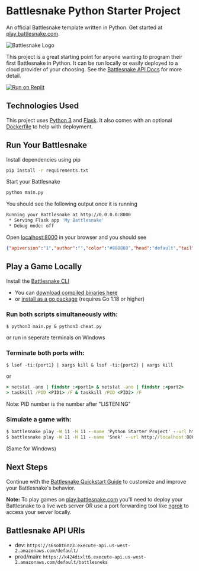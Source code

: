 # Battlesnake Python Starter Project

An official Battlesnake template written in Python. Get started at [play.battlesnake.com](https://play.battlesnake.com).

![Battlesnake Logo](https://media.battlesnake.com/social/StarterSnakeGitHubRepos_Python.png)

This project is a great starting point for anyone wanting to program their first Battlesnake in Python. It can be run locally or easily deployed to a cloud provider of your choosing. See the [Battlesnake API Docs](https://docs.battlesnake.com/api) for more detail. 

[![Run on Replit](https://repl.it/badge/github/BattlesnakeOfficial/starter-snake-python)](https://replit.com/@Battlesnake/starter-snake-python)

## Technologies Used

This project uses [Python 3](https://www.python.org/) and [Flask](https://flask.palletsprojects.com/). It also comes with an optional [Dockerfile](https://docs.docker.com/engine/reference/builder/) to help with deployment.

## Run Your Battlesnake

Install dependencies using pip

```sh
pip install -r requirements.txt
```

Start your Battlesnake

```sh
python main.py
```

You should see the following output once it is running

```sh
Running your Battlesnake at http://0.0.0.0:8000
 * Serving Flask app 'My Battlesnake'
 * Debug mode: off
```

Open [localhost:8000](http://localhost:8000) in your browser and you should see

```json
{"apiversion":"1","author":"","color":"#888888","head":"default","tail":"default"}
```

## Play a Game Locally

Install the [Battlesnake CLI](https://github.com/BattlesnakeOfficial/rules/tree/main/cli)
* You can [download compiled binaries here](https://github.com/BattlesnakeOfficial/rules/releases)
* or [install as a go package](https://github.com/BattlesnakeOfficial/rules/tree/main/cli#installation) (requires Go 1.18 or higher)

### Run both scripts simultaneously with:
```console
$ python3 main.py & python3 cheat.py
```
or run in seperate terminals on Windows

### Terminate both ports with:
```console
$ lsof -ti:{port1} | xargs kill & lsof -ti:{port2} | xargs kill
```
or
```cmd
> netstat -ano | findstr :<port1> & netstat -ano | findstr :<port2>
> taskkill /PID <PID1> /F & taskkill /PID <PID2> /F
```
Note: PID number is the number after "LISTENING"

### Simulate a game with:
```cmd
$ battlesnake play -W 11 -H 11 --name 'Python Starter Project' --url http://localhost:8000 -g solo --browser
$ battlesnake play -W 11 -H 11 --name 'Snek' --url http://localhost:8000 --name 'Dummy' --url http://localhost:8001 -g classic --browser
```
(Same for Windows)


## Next Steps

Continue with the [Battlesnake Quickstart Guide](https://docs.battlesnake.com/quickstart) to customize and improve your Battlesnake's behavior.

**Note:** To play games on [play.battlesnake.com](https://play.battlesnake.com) you'll need to deploy your Battlesnake to a live web server OR use a port forwarding tool like [ngrok](https://ngrok.com/) to access your server locally.


## Battlesnake API URIs

- dev: `https://s6so8t6nz3.execute-api.us-west-2.amazonaws.com/default/`
- prod/main: `https://k424dixlt6.execute-api.us-west-2.amazonaws.com/default/battlesneks`

